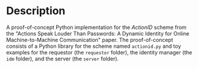 # Description
A proof-of-concept Python implementation for the *ActionID* scheme from the "Actions Speak Louder Than Passwords: A Dynamic Identity for Online Machine-to-Machine Communication" paper. The proof-of-concept consists of a Python library for the scheme named `actionid.py` and toy examples for the requestor (the `requestor` folder), the identity manager (the `idm` folder), and the server (the `server` folder).
